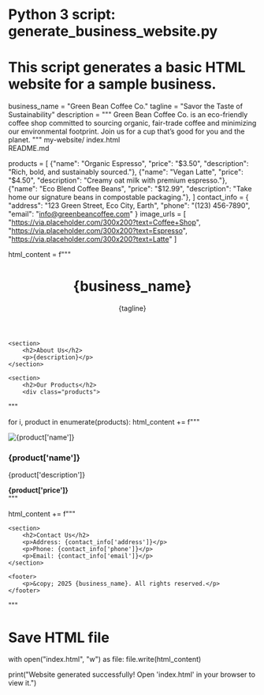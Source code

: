 # Python 3 script: generate_business_website.py
# This script generates a basic HTML website for a sample business.

business_name = "Green Bean Coffee Co."
tagline = "Savor the Taste of Sustainability"
description = """
Green Bean Coffee Co. is an eco-friendly coffee shop committed to sourcing organic,
fair-trade coffee and minimizing our environmental footprint. Join us for a cup
that’s good for you and the planet.
"""
my-website/
  index.html   
  README.md

products = [
    {"name": "Organic Espresso", "price": "$3.50", "description": "Rich, bold, and sustainably sourced."},
    {"name": "Vegan Latte", "price": "$4.50", "description": "Creamy oat milk with premium espresso."},
    {"name": "Eco Blend Coffee Beans", "price": "$12.99", "description": "Take home our signature beans in compostable packaging."},
]
contact_info = {
    "address": "123 Green Street, Eco City, Earth",
    "phone": "(123) 456-7890",
    "email": "info@greenbeancoffee.com"
}
image_urls = [
    "https://via.placeholder.com/300x200?text=Coffee+Shop",
    "https://via.placeholder.com/300x200?text=Espresso",
    "https://via.placeholder.com/300x200?text=Latte"
]

html_content = f"""
<!DOCTYPE html>
<html lang="en">
<head>
    <meta charset="UTF-8">
    <meta name="viewport" content="width=device-width, initial-scale=1.0">
    <title>{business_name}</title>
    <style>
        body {{ font-family: Arial, sans-serif; margin: 0; padding: 0; background-color: #f4f4f4; }}
        header {{ background-color: #2c3e50; color: white; padding: 20px 0; text-align: center; }}
        h1 {{ margin: 0; }}
        section {{ padding: 20px; }}
        .products {{ display: flex; flex-wrap: wrap; gap: 20px; }}
        .product {{ background: white; padding: 15px; border-radius: 10px; width: 300px; }}
        img {{ max-width: 100%; border-radius: 10px; }}
        footer {{ background: #2c3e50; color: white; padding: 10px; text-align: center; }}
    </style>
</head>
<body>
    <header>
        <h1>{business_name}</h1>
        <p>{tagline}</p>
    </header>

    <section>
        <h2>About Us</h2>
        <p>{description}</p>
    </section>

    <section>
        <h2>Our Products</h2>
        <div class="products">
"""

for i, product in enumerate(products):
    html_content += f"""
            <div class="product">
                <img src="{image_urls[i]}" alt="{product['name']}">
                <h3>{product['name']}</h3>
                <p>{product['description']}</p>
                <strong>{product['price']}</strong>
            </div>
    """

html_content += f"""
        </div>
    </section>

    <section>
        <h2>Contact Us</h2>
        <p>Address: {contact_info['address']}</p>
        <p>Phone: {contact_info['phone']}</p>
        <p>Email: {contact_info['email']}</p>
    </section>

    <footer>
        <p>&copy; 2025 {business_name}. All rights reserved.</p>
    </footer>
</body>
</html>
"""

# Save HTML file
with open("index.html", "w") as file:
    file.write(html_content)

print("Website generated successfully! Open 'index.html' in your browser to view it.")

